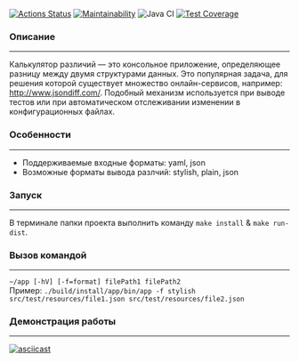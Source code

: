 [![Actions Status](https://github.com/Wo0ty/java-project-lvl2/workflows/hexlet-check/badge.svg)](https://github.com/Wo0ty/java-project-lvl2/actions)
[![Maintainability](https://api.codeclimate.com/v1/badges/a99a88d28ad37a79dbf6/maintainability)](https://codeclimate.com/github/Wo0ty/java-project-lvl2)
![Java CI](https://github.com/Wo0ty/java-project-lvl2/actions/workflows/JavaCI.yml/badge.svg)
[![Test Coverage](https://api.codeclimate.com/v1/badges/753c19c1ac1def630523/test_coverage)](https://codeclimate.com/github/Wo0ty/java-project-lvl2/test_coverage)

### Описание
___
Калькулятор различий — это консольное приложение, определяющее разницу между двумя структурами данных. Это популярная задача, для решения которой существует множество онлайн-сервисов, например: http://www.jsondiff.com/. Подобный механизм используется при выводе тестов или при автоматическом отслеживании изменении в конфигурационных файлах.
### Особенности
___
* Поддерживаемые входные форматы: yaml, json
* Возможные форматы вывода разлчий: stylish, plain, json
### Запуск
___
В терминале папки проекта выполнить команду `make install` & `make run-dist`.
### Вызов командой
___
`~/app [-hV] [-f=format] filePath1 filePath2`  
Пример: `./build/install/app/bin/app -f stylish src/test/resources/file1.json src/test/resources/file2.json`
### Демонстрация работы
___
[![asciicast](https://asciinema.org/a/wKwRWO6ZWbJfSqaM6wKhbLpyS.svg)](https://asciinema.org/a/wKwRWO6ZWbJfSqaM6wKhbLpyS)